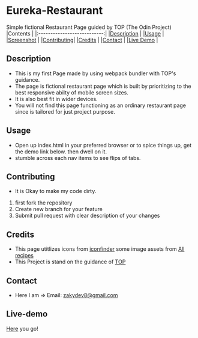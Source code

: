# Eureka-Restaurant
Simple fictional Restaurant Page guided by TOP (The Odin Project)
|Contents                     |
|:---------------------------:|
|[Description](#Description)  |
|[Usage](#Usage)              |
|[Screenshot](#Screenshot)    |
|[Contributing](#Contributing)|
|[Credits](#Credits)          |
|[Contact](#Contact)          |
|[Live Demo](#Live-demo)          |
## Description
- This is my first Page made by using webpack bundler with TOP's guidance.
- The page is fictional restaurant page which is built by prioritizing to the best responsive abilty of mobile screen sizes.
- It is also best fit in wider devices.
- You will not find this page functioning as an ordinary restaurant page since is tailored for just project purpose.

## Usage
- Open up index.html in your preferred browser or to spice things up, get the demo link below. then dwell on it.
- stumble across each nav items to see flips of tabs.

## Contributing
- It is Okay to make my code dirty.
1. first fork the repository
2. Create new branch for your feature
3. Submit pull request with clear description of your changes

## Credits

- This page utitlizes icons from [iconfinder](https://www.iconfinder.com/) some image assets from [All recipes](https://www.allrecipes.com)
- This Project is stand on the guidance of [TOP](https://www.theodinproject.com/)

## Contact

- Here I am => Email: zakydev8@gmail.com

## Live-demo
[Here](https://zakymaky8.github.io/Eureka-Restaurant/) you go!

